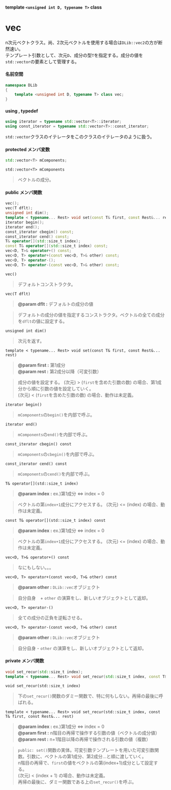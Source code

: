 #### template `<unsigned int D, typename T>` class
# vec
n次元ベクトクラス。尚、2次元ベクトルを使用する場合は`DLib::vec2`の方が断然速い。  
テンプレート引数として、次元`D`、成分の型`T`を指定する。成分の値を`std::vector`の要素として管理する。

#### 名前空間
```c++
namespace DLib
{
	template <unsigned int D, typename T> class vec;
}
```

#### using , typedef
```c++
using iterator = typename std::vector<T>::iterator;
using const_iterator = typename std::vector<T>::const_iterator;
```
`std::vector`クラスのイテレータをこのクラスのイテレータのように扱う。

#### protected メンバ変数
```c++
std::vector<T> mComponents;
```

`std::vector<T> mComponents`
>ベクトルの成分。

#### public メンバ関数
```c++
vec();
vec(T dflt);
unsigned int dim();
template < typename... Rest> void set(const T& first, const Rest&... rest);
iterator begin();
iterator end();
const_iterator cbegin() const;
const_iterator cend() const;
T& operator[](std::size_t index);
const T& operator[](std::size_t index) const;
vec<D, T>& operator+() const;
vec<D, T> operator+(const vec<D, T>& other) const;
vec<D, T> operator-();
vec<D, T> operator-(const vec<D, T>& other) const;
```

`vec()`
>デフォルトコンストラクタ。

`vec(T dflt)`
>**@param dflt :** デフォルトの成分の値  

>デフォルトの成分の値を指定するコンストラクタ。ベクトルの全ての成分を`dflt`の値に設定する。

`unsigned int dim()`
>次元を返す。

`template < typename... Rest> void set(const T& first, const Rest&... rest)`
>**@param first :** 第1成分  
>**@param rest :** 第2成分以降（可変引数）  

>成分の値を設定する。 (次元) > (`first`を含めた引数の数) の場合、第1成分から順に引数の値を設定していく。  
>(次元) < (`first`を含めた引数の数) の場合、動作は未定義。

`iterator begin()`
>`mComponents`の`begin()`を内部で呼ぶ。

`iterator end()`
>`mComponents`の`end()`を内部で呼ぶ。

`const_iterator cbegin() const`
>`mComponents`の`cbegin()`を内部で呼ぶ。

`const_iterator cend() const`
>`mComponents`の`cend()`を内部で呼ぶ。

`T& operator[](std::size_t index)`
>**@param index :** ex.)第1成分 <=> index = 0  

>ベクトルの第`index+1`成分にアクセスする。 (次元) <= (index) の場合、動作は未定義。

`const T& operator[](std::size_t index) const`
>**@param index :** ex.)第1成分 <=> index = 0  

>ベクトルの第`index+1`成分にアクセスする。 (次元) <= (index) の場合、動作は未定義。

`vec<D, T>& operator+() const`
>なにもしない。。。

`vec<D, T> operator+(const vec<D, T>& other) const`
>**@param other :** `DLib::vec`オブジェクト  

>自分自身　+ `other` の演算をし、新しいオブジェクトとして返却。

`vec<D, T> operator-()`
>全ての成分の正負を逆転させる。

`vec<D, T> operator-(const vec<D, T>& other) const`
>**@param other :** `DLib::vec`オブジェクト  

>自分自身 - `other` の演算をし、新しいオブジェクトとして返却。

#### private メンバ関数
```c++
void set_recur(std::size_t index);
template < typename... Rest> void set_recur(std::size_t index, const T& first, const Rest&... rest);
```

`void set_recur(std::size_t index)`
>下の`set_recur()`関数のダミー関数で、特に何もしない。再帰の最後に呼ばれる。

`template < typename... Rest> void set_recur(std::size_t index, const T& first, const Rest&... rest)`
>**@param index :** ex.)第1成分 <=> index = 0  
>**@param first :** n階目の再帰で操作する引数の値（ベクトルの成分値）  
>**@param rest :** n+1階目以降の再帰で操作される引数の値（複数）  

>`public: set()`関数の実体。可変引数テンプレートを用いた可変引数関数。引数に、ベクトルの第1成分、第2成分...と順に渡していく。  
>n階目の再帰で、`first`の値をベクトルの第(index+1)成分として設定する。  
>(次元) < (index + 1) の場合、動作は未定義。  
>再帰の最後に、ダミー関数である上の`set_recur()`を呼ぶ。
